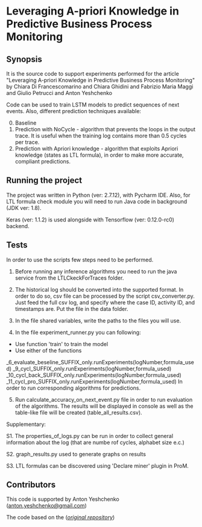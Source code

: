 # Leveraging A-priori Knowledge in Predictive Business Process Monitoring

## Synopsis

It is the source code to support experiments performed for the article "Leveraging A-priori Knowledge in Predictive Business Process Monitoring" by Chiara Di Francescomarino and Chiara Ghidini and Fabrizio Maria Maggi and Giulio Petrucci and Anton Yeshchenko

Code can be used to train LSTM models to predict sequences of next events. Also, different prediction techniques available:

0. Baseline
1. Prediction with NoCycle - algorithm that prevents the loops in the output trace. It is useful when the training log contains more than 0.5 cycles per trace.
2. Prediction with Apriori knowledge - algorithm that exploits Apriori knowledge (states as LTL formula), in order to make more accurate, compliant predictions.



## Running the project

The project was written in Python (ver: 2.7.12), with Pycharm IDE. Also, for LTL formula check module you
will need to run Java code in background (JDK ver: 1.8).

Keras (ver: 1.1.2) is used alongside with Tensorflow (ver: 0.12.0-rc0) backend.

## Tests

In order to use the scripts few steps need to be performed.

1. Before running any inference algorithms you need to run the java service from the LTLCkeckForTraces folder.

2. The historical log should be converted into the supported format.
In order to do so, csv file can be processed by the script csv_converter.py.
Just feed the full csv log, and specify where the case ID, activity ID, and timestamps are.
Put the file in the data folder.

3. In the file shared variables, write the paths to the files you will use.

4. In the file experiment_runner.py you can following:
- Use function 'train' to train the model
- Use either of the functions

_6_evaluate_beseline_SUFFIX_only.runExperiments(logNumber,formula_used)
_9_cycl_SUFFIX_only.runExperiments(logNumber,formula_used)
_10_cycl_back_SUFFIX_only.runExperiments(logNumber,formula_used)
_11_cycl_pro_SUFFIX_only.runExperiments(logNumber,formula_used)
In order to run corresponding algorithms for predictions.

5. Run calculate_accuracy_on_next_event.py file in order to run evaluation of the algorithms.
The results will be displayed in console as well as the table-like file will be created (table_all_results.csv).

Supplementary:

S1. The properties_of_logs.py can be run in order to collect general information about the log (that are numbe rof cycles, alphabet size e.c.)

S2. graph_results.py used to generate graphs on results

S3. LTL formulas can be discovered using 'Declare miner' plugin in ProM.



## Contributors

This code is supported by Anton Yeshchenko (anton.yeshchenko@gmail.com)


The code based on the (<a href="github.com/verenich/ProcessSequencePrediction"><em>original repository</em></a>)


